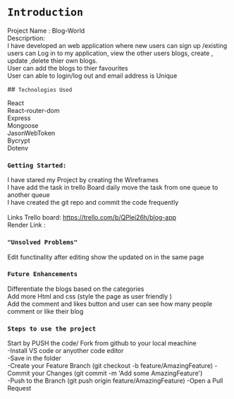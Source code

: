 # `Introduction `
Project Name : Blog-World  </br>
Descriprtion: <br/>
I have developed an web application where new users can sign up /existing users can Log in to my application, view the other users blogs, create , update ,delete thier own blogs. <br/>
User can add the blogs to thier favourites </br>
User can able to login/log out and email address is Unique 


##` Technologies Used`

React </br>
React-router-dom </br>
Express </br>
Mongoose</br>
JasonWebToken </br>
Bycrypt</br>
Dotenv</br>



### `Getting Started:`

I have stared my Project by creating the Wireframes </br>
I have add the task in trello Board daily move the task  from one queue to another queue </br>
I have created the git repo and commit the code frequently </br>
<br>
Links Trello board: https://trello.com/b/QPlej26h/blog-app </br>
Render Link :




### `"Unsolved Problems"`

Edit functinality after editing show the updated on in the same page </br>

### `Future Enhancements`

Differentiate the blogs based on the categories </br>
Add more Html and css (style the page as user friendly ) </br>
Add the comment and likes button and user can see how many people comment or like their blog </br>

### `Steps to use the project`
Start by PUSH the code/ Fork from github to your local meachine </br>
-Install VS code or anyother code editor </br>
-Save in the folder </br>
-Create your Feature Branch (git checkout -b feature/AmazingFeature) -Commit your Changes (git commit -m 'Add some AmazingFeature') </br>
-Push to the Branch (git push origin feature/AmazingFeature) -Open a Pull Request</br>



